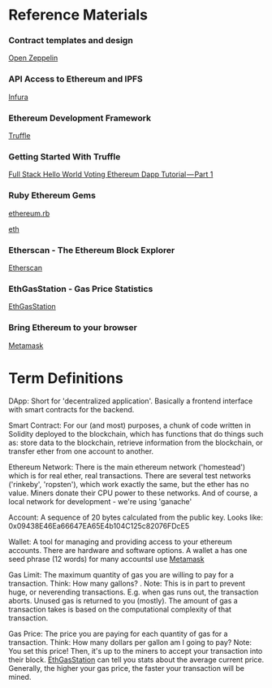 # Reference Materials

### Contract templates and design
[Open Zeppelin](https://openzeppelin.org/)

### API Access to Ethereum and IPFS
[Infura](https://infura.io/)

### Ethereum Development Framework
[Truffle](https://truffleframework.com/)

### Getting Started With Truffle
[Full Stack Hello World Voting Ethereum Dapp Tutorial — Part 1](https://medium.com/@mvmurthy/full-stack-hello-world-voting-ethereum-dapp-tutorial-part-1-40d2d0d807c2)

### Ruby Ethereum Gems
[ethereum.rb](https://github.com/EthWorks/ethereum.rb)

[eth](https://github.com/se3000/ruby-eth)

### Etherscan - The Ethereum Block Explorer
[Etherscan](https://etherscan.io/)

### EthGasStation - Gas Price Statistics
[EthGasStation](https://ethgasstation.info/)

### Bring Ethereum to your browser
[Metamask](https://metamask.io/)

# Term Definitions

DApp: Short for 'decentralized application'. Basically a frontend interface with smart contracts for the backend.


Smart Contract: For our (and most) purposes, a chunk of code written in Solidity deployed to the blockchain, which has functions that do things such as: store data to the blockchain, retrieve information from the blockchain, or transfer ether from one account to another.


Ethereum Network: There is the main ethereum network ('homestead') which is for real ether, real transactions. There are several test networks ('rinkeby', 'ropsten'), which work exactly the same, but the ether has no value. Miners donate their CPU power to these networks. And of course, a local network for development - we're using 'ganache'


Account: A sequence of 20 bytes calculated from the public key. Looks like: 0x09438E46Ea66647EA65E4b104C125c82076FDcE5


Wallet: A tool for managing and providing access to your ethereum accounts. There are hardware and software options. A wallet a has one seed phrase (12 words) for many accountsI use [Metamask](https://metamask.io/)


Gas Limit: The maximum quantity of gas you are willing to pay for a transaction. Think: How many gallons? . Note: This is in part to prevent huge, or neverending transactions. E.g. when gas runs out, the transaction aborts. Unused gas is returned to you (mostly). The amount of gas a transaction takes is based on the computational complexity of that transaction.


Gas Price: The price you are paying for each quantity of gas for a transaction. Think: How many dollars per gallon am I going to pay? Note: You set this price! Then, it's up to the miners to accept your transaction into their block. [EthGasStation](https://ethgasstation.info/) can tell you stats about the average current price. Generally, the higher your gas price, the faster your transaction will be mined.
